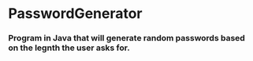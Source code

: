 # PasswordGenerator

### Program in Java that will generate random passwords based on the legnth the user asks for.

